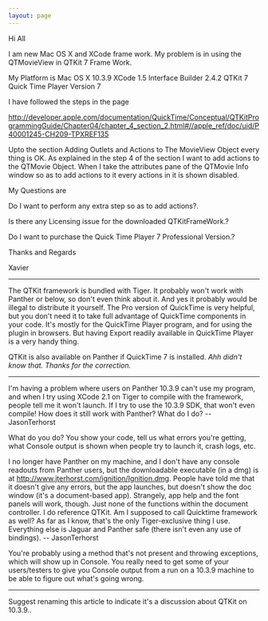 ```yaml
---
layout: page
---
```




Hi All

I am new Mac OS X and XCode frame work. My problem is in using the QTMovieView in QTKit 7 Frame Work.

My Platform is
Mac OS X 10.3.9
XCode 1.5
Interface Builder 2.4.2
QTKit 7
Quick Time Player Version 7

I have followed the steps in the page 

    
http://developer.apple.com/documentation/QuickTime/Conceptual/QTKitProgrammingGuide/Chapter04/chapter_4_section_2.html#//apple_ref/doc/uid/P40001245-CH209-TPXREF135 

Upto the section Adding Outlets and Actions to The MovieView Object
every thing is OK. As explained in the step 4 of the section I want to
add actions to the QTMovie Object. When I take the attributes pane of
the QTMovie Info window so as to add actions to it every actions in it
is shown disabled. 

My Questions are 

Do I want to perform any extra step so as to add actions?. 

Is there any Licensing issue for the downloaded QTKitFrameWork.? 

Do I want to purchase the Quick Time Player 7 Professional Version.? 

Thanks and Regards 

Xavier 

----

The QTKit framework is bundled with Tiger. It probably won't work with Panther or below, so don't even think about it. And yes it probably would be illegal to distribute it yourself. The Pro version of QuickTime is very helpful, but you don't need it to take full advantage of QuickTime components in your code. It's mostly for the QuickTime Player program, and for using the plugin in browsers. But having Export readily available in QuickTime Player is a very handy thing.

QTKit is also available on Panther if QuickTime 7 is installed. *Ahh didn't know that. Thanks for the correction.*

----

I'm having a problem where users on Panther 10.3.9 can't use my program, and when I try using XCode 2.1 on Tiger to compile with the framework, people tell me it won't launch. If I try to use the 10.3.9 SDK, that won't even compile! How does it still work with Panther? What do I do? -- JasonTerhorst

What do you do? You show your code, tell us what errors you're getting, what Console output is shown when people try to launch it, crash logs, etc.

I no longer have Panther on my machine, and I don't have any console readouts from Panther users, but the downloadable executable (in a dmg) is at http://www.jterhorst.com/ignition/Ignition.dmg. People have told me that it doesn't give any errors, but the app launches, but doesn't show the doc window (it's a document-based app). Strangely, app help and the font panels will work, though. Just none of the functions within the document controller. I do reference QTKit. Am I supposed to call Quicktime framework as well? As far as I know, that's the only Tiger-exclusive thing I use. Everything else is Jaguar and Panther safe (there isn't even any use of bindings). -- JasonTerhorst

You're probably using a method that's not present and throwing exceptions, which will show up in Console. You really need to get some of your users/testers to give you Console output from a run on a 10.3.9 machine to be able to figure out what's going wrong.

----
Suggest renaming this article to indicate it's a discussion about QTKit on 10.3.9..
